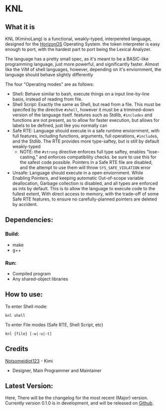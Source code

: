 # KNL

## What it is

KNL (KiminoLang) is a functional, weakly-typed, interpereted language, designed for the [HorizonOS](https://github.com/notsomeidiot123/horizon-os) Operating System. the token interpreter is easy enough to port, with the hardest part to port being the Lexical Analyzer. 

The language has a pretty small spec, as it's meant to be a BASIC-like programming language, just more powerful, and significantly faster. Almost like the ViM of shell languages, however, depending on it's enviornment, the language should behave slightly differently

The four "Operating modes" are as follows:

* Shell: Behave similar to bash, execute things on a input line-by-line basis, instead of reading from file. 
* Shell Script: Exactly the same as Shell, but read from a file. This must be specifed by the directive `#shell`, however it must be a trimmed-down version of the language itself. features such as Stdlib, `#includes` and functions are not present, as to allow for faster execution, but allows for labels to be defined, just like you normally can
* Safe RTE: Language should execute in a safe runtime enviornment, with full features, including functions, arguments, full operations, `#include`s, and the Stdlib. The RTE provides more type-saftey, but is still by default weakly-typed
  * NOTE: the `#strong` directive enforces full type saftey, enables "lose-casting," and enforces compatibility checks. be sure to use this for the safest code possible. Pointers in a Safe RTE file are disabled, and the attempt to use them will throw `SYS_SAFE_VIOLATION` error
* Unsafe: Language should execute in a open enviornment. While Enabling Pointers, and keeping automatic Out-of-scope variable deallocation, Garbage collection is disabled, and all types are enforced as ints by default. This is to allow the language to execute code to the fullest extent, With direct access to memory, with the trade-off of some Safe RTE features, to ensure no carefully-planned pointers are deleted by accident. 

## Dependencies:

### Build:

- make
- g++

### Run: 

- Compiled program
- Any shared-object libraries 

## How to use:

To enter Shell mode:

    knl shell

To enter File modes (Safe RTE, Shell Script, etc)
    
    knl {file} [-w|-u|-t]

## Credits

[Notsomeidiot123](https://github.com/notsomeidiot123) - Kimi

- Designer, Main Programmer and Maintainer

## Latest Version:

Here, There will be the changelog for the most recent (Major) version. Currently version 0.1.0 is in development, and will be released on [Github](https://github.com/notsomeidiot123/KNL/releases).